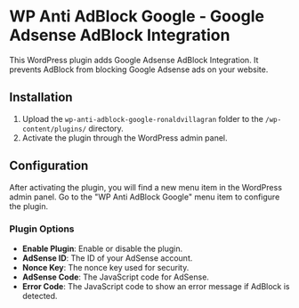 # WP Anti AdBlock Google - Google Adsense AdBlock Integration

This WordPress plugin adds Google Adsense AdBlock Integration. It prevents AdBlock from blocking Google Adsense ads on your website.

## Installation

1. Upload the `wp-anti-adblock-google-ronaldvillagran` folder to the `/wp-content/plugins/` directory.
2. Activate the plugin through the WordPress admin panel.

## Configuration

After activating the plugin, you will find a new menu item in the WordPress admin panel. Go to the "WP Anti AdBlock Google" menu item to configure the plugin.

### Plugin Options

- **Enable Plugin**: Enable or disable the plugin.
- **AdSense ID**: The ID of your AdSense account.
- **Nonce Key**: The nonce key used for security.
- **AdSense Code**: The JavaScript code for AdSense.
- **Error Code**: The JavaScript code to show an error message if AdBlock is detected.
